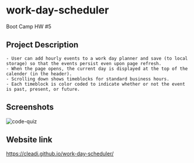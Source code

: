 # work-day-scheduler
Boot Camp HW #5

## Project Description

    - User can add hourly events to a work day planner and save (to local storage) so that the events persist even upon page refresh.
    - When the page opens, the current day is displayed at the top of the calender (in the header).
    - Scrolling down shows timeblocks for standard business hours.
    - Each timeblock is color coded to indicate whether or not the event is past, present, or future.

## Screenshots
![code-quiz](assets/images/home-page.jpg)

## Website link
https://cleadi.github.io/work-day-scheduler/